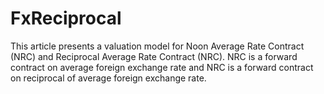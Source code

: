 # FxReciprocal
This article presents a valuation model for Noon Average Rate Contract (NRC) and Reciprocal Average Rate Contract (NRC). NRC is a forward contract on average foreign exchange rate and NRC is a forward contract on reciprocal of average foreign exchange rate.
